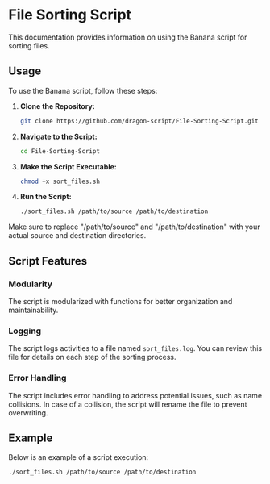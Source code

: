 # File Sorting Script

This documentation provides information on using the Banana script for sorting files.

## Usage

To use the Banana script, follow these steps:

1. **Clone the Repository:**

    ```bash
    git clone https://github.com/dragon-script/File-Sorting-Script.git
    ```

2. **Navigate to the Script:**

    ```bash
    cd File-Sorting-Script
    ```

3. **Make the Script Executable:**

    ```bash
    chmod +x sort_files.sh
    ```

4. **Run the Script:**

    ```bash
    ./sort_files.sh /path/to/source /path/to/destination
    ```

Make sure to replace "/path/to/source" and "/path/to/destination" with your actual source and destination directories.

## Script Features

### Modularity

The script is modularized with functions for better organization and maintainability.

### Logging

The script logs activities to a file named `sort_files.log`. You can review this file for details on each step of the sorting process.

### Error Handling

The script includes error handling to address potential issues, such as name collisions. In case of a collision, the script will rename the file to prevent overwriting.

## Example

Below is an example of a script execution:

```bash
./sort_files.sh /path/to/source /path/to/destination
```
